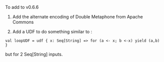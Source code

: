 
To add to v0.6.6


1)  Add the alternate encoding of Double Metaphone from Apache Commons



2)  Add a UDF to do something similar to :




`val loopUDF = udf { x: Seq[String] => for (a <- x; b <-x) yield (a,b) }`




but for 2  Seq[String]  inputs.

